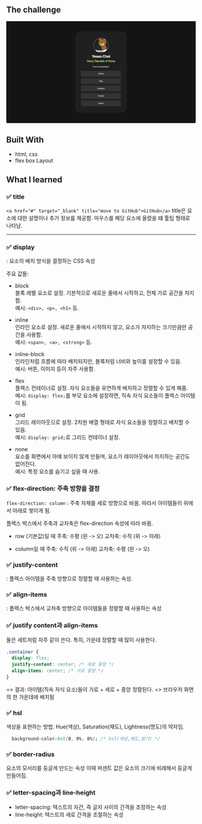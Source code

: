 ## The challenge

![](./card.png)

## Built With
- html, css
- flex box Layout

## What I learned

### ✅ title
`<a href="#" target="_blank" title="move to GitHub">GitHub</a>`
title은 요소에 대한 설명이나 추가 정보를 제공함.
마우스를 해당 요소에 올렸을 떄 툴팁 형태로 나타남.

---

### ✅ display
: 요소의 배치 방식을 결정하는 CSS 속성

주요 값들:
- block<br/>
  블록 레벨 요소로 설정.
  기본적으로 새로운 줄에서 시작하고, 전체 가로 공간을 차지함.<br/>
  예시: `<div>, <p>, <h1>` 등.

- inline<br/>
  인라인 요소로 설정.
  새로운 줄에서 시작하지 않고, 요소가 차지하는 크기만큼만 공간을 사용함.<br/>
  예시: `<span>, <a>, <strong>` 등.

- inline-block<br/>
  인라인처럼 흐름에 따라 배치되지만, 블록처럼 너비와 높이를 설정할 수 있음.<br/>
  예시: 버튼, 이미지 등이 자주 사용함.
  
- flex<br/>
  플렉스 컨테이너로 설정.
  자식 요소들을 유연하게 배치하고 정렬할 수 있게 해줌.<br/>
  예시: `display: flex;`를 부모 요소에 설정하면, 직속 자식 요소들이 플렉스 아이템이 됨. 

- grid<br/>
  그리드 레이아웃으로 설정.
  2차원 배열 형태로 자식 요소들을 정렬하고 배치할 수 있음.<br/>
  예시: `display: grid;`로 그리드 컨테이너 설정.

- none<br/>
  요소를 화면에서 아예 보이지 않게 만들며, 요소가 레이아웃에서 차지하는 공간도 없어진다.<br/>
  예시: 특정 요소를 숨기고 싶을 때 사용.

### ✅ flex-direction: 주축 방향을 결정
`flex-direction: column` : 주축 자체를 세로 방향으로 바꿈. 따라서 아이템들이 위에서 아래로 쌓이게 됨.

플렉스 박스에서 주축과 교차축은 flex-direction 속성에 따라 바뀜.
- row (기본값)일 때
  주축: 수평 (왼 -> 오)
  교차축: 수직 (위 -> 아래)

- column일 때
  주축: 수직 (위 -> 아래)
  교차축: 수평 (왼 -> 오)

### ✅ justify-content
: 플렉스 아이템을 주축 방향으로 정렬할 때 사용하는 속성.

### ✅ align-items
: 플렉스 박스에서 교차축 방향으로 아이템들을 정렬할 때 사용하는 속성

### ✅ justify content과 align-items
둘은 세트처럼 자주 같이 쓴다.
특히, 가운데 정렬할 때 많이 사용한다.

```css
.container {
  display: flex;
  justify-content: center; /* 세로 중앙 */
  align-items: center; /* 가로 중앙 */
}
```
=> 결과: 아이템(직속 자식 요소)들이 가로 + 세로 + 중앙 정렬된다. => 브라우저 화면의 한 가운데에 배치됨

### ✅ hsl
색상을 표현하는 방법. Hue(색상), Saturation(채도), Lightness(명도)의 약자임. 
```css
  background-color:hsl(0, 0%, 8%); /* hsl(색상,채도,밝기) */
```

### ✅ border-radius
요소의 모서리를 둥글게 만드는 속성
이때 퍼센트 값은 요소의 크기에 비례해서 둥글게 만들어짐.

### ✅ letter-spacing과 line-height
- letter-spacing: 텍스트의 자간, 즉 글자 사이의 간격을 조정하는 속성
- line-height: 텍스트의 세로 간격을 조절하는 속성
